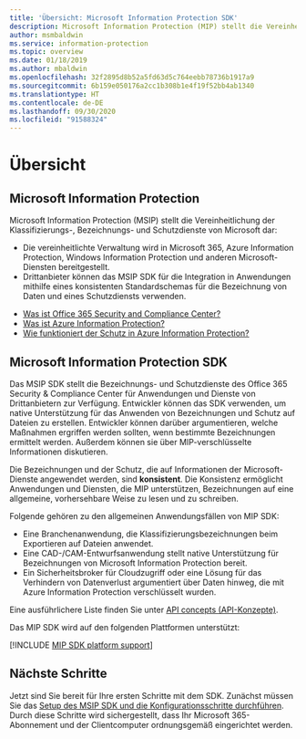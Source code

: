 ```yaml
---
title: 'Übersicht: Microsoft Information Protection SDK'
description: Microsoft Information Protection (MIP) stellt die Vereinheitlichung der Klassifizierungs-, Bezeichnungs- und Schutzdienste von Microsoft in eine einzelne Verwaltungsoberfläche und ein SDK (Software Development Kit) dar.
author: msmbaldwin
ms.service: information-protection
ms.topic: overview
ms.date: 01/18/2019
ms.author: mbaldwin
ms.openlocfilehash: 32f2895d8b52a5fd63d5c764eebb78736b1917a9
ms.sourcegitcommit: 6b159e050176a2cc1b308b1e4f19f52bb4ab1340
ms.translationtype: HT
ms.contentlocale: de-DE
ms.lasthandoff: 09/30/2020
ms.locfileid: "91588324"
---
```

# <a name="overview"></a>Übersicht

## <a name="microsoft-information-protection"></a>Microsoft Information Protection

Microsoft Information Protection (MSIP) stellt die Vereinheitlichung der Klassifizierungs-, Bezeichnungs- und Schutzdienste von Microsoft dar:

- Die vereinheitlichte Verwaltung wird in Microsoft 365, Azure Information Protection, Windows Information Protection und anderen Microsoft-Diensten bereitgestellt. 
- Drittanbieter können das MSIP SDK für die Integration in Anwendungen mithilfe eines konsistenten Standardschemas für die Bezeichnung von Daten und eines Schutzdiensts verwenden.

* [Was ist Office 365 Security and Compliance Center?](/office365/securitycompliance/)
* [Was ist Azure Information Protection?](/azure/information-protection/understand-explore/what-is-information-protection)
* [Wie funktioniert der Schutz in Azure Information Protection?](/azure/information-protection/understand-explore/what-is-information-protection#how-data-is-protected)

## <a name="microsoft-information-protection-sdk"></a>Microsoft Information Protection SDK

Das MSIP SDK stellt die Bezeichnungs- und Schutzdienste des Office 365 Security & Compliance Center für Anwendungen und Dienste von Drittanbietern zur Verfügung. Entwickler können das SDK verwenden, um native Unterstützung für das Anwenden von Bezeichnungen und Schutz auf Dateien zu erstellen. Entwickler können darüber argumentieren, welche Maßnahmen ergriffen werden sollten, wenn bestimmte Bezeichnungen ermittelt werden. Außerdem können sie über MIP-verschlüsselte Informationen diskutieren. 

Die Bezeichnungen und der Schutz, die auf Informationen der Microsoft-Dienste angewendet werden, sind **konsistent**. Die Konsistenz ermöglicht Anwendungen und Diensten, die MIP unterstützen, Bezeichnungen auf eine allgemeine, vorhersehbare Weise zu lesen und zu schreiben.

Folgende gehören zu den allgemeinen Anwendungsfällen von MIP SDK:

* Eine Branchenanwendung, die Klassifizierungsbezeichnungen beim Exportieren auf Dateien anwendet.
* Eine CAD-/CAM-Entwurfsanwendung stellt native Unterstützung für Bezeichnungen von Microsoft Information Protection bereit.
* Ein Sicherheitsbroker für Cloudzugriff oder eine Lösung für das Verhindern von Datenverlust argumentiert über Daten hinweg, die mit Azure Information Protection verschlüsselt wurden.

Eine ausführlichere Liste finden Sie unter [API concepts (API-Konzepte)](concept-apis-use-cases.md).

Das MIP SDK wird auf den folgenden Plattformen unterstützt:

[!INCLUDE [MIP SDK platform support](../includes/mip-sdk-platform-support.md)]

## <a name="next-steps"></a>Nächste Schritte

Jetzt sind Sie bereit für Ihre ersten Schritte mit dem SDK. Zunächst müssen Sie das [Setup des MSIP SDK und die Konfigurationsschritte durchführen](setup-configure-mip.md). Durch diese Schritte wird sichergestellt, dass Ihr Microsoft 365-Abonnement und der Clientcomputer ordnungsgemäß eingerichtet werden.